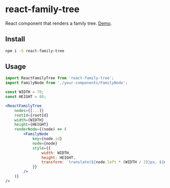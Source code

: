# react-family-tree

React component that renders a family tree.
[Demo](https://sanichkotikov.github.io/react-family-tree-example/).

## Install

```bash
npm i -S react-family-tree
```

## Usage

```jsx
import ReactFamilyTree from 'react-family-tree';
import FamilyNode from './your-components/FamilyNode';

const WIDTH = 70;
const HEIGHT = 80;

<ReactFamilyTree
    nodes={[...]}
    rootId={rootId}
    width={WIDTH}
    height={HEIGHT}
    renderNode={(node) => (
        <FamilyNode
            key={node.id}
            node={node}
            style={{
                width: WIDTH,
                height: HEIGHT,
                transform: `translate(${node.left * (WIDTH / 2)}px, ${node.top * (HEIGHT / 2)}px)`,
            }}
        />
    )}
/>
```
